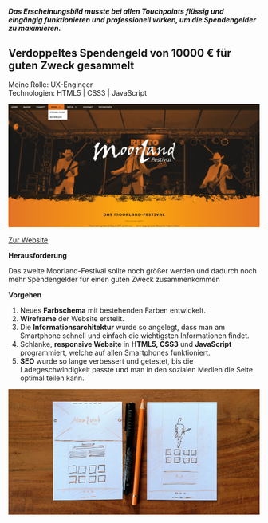 ##### Das Erscheinungsbild musste bei allen Touchpoints flüssig und eingängig funktionieren und professionell wirken, um die Spendengelder zu maximieren.

## Verdoppeltes Spendengeld von 10000 € für guten Zweck gesammelt

<p style="font-size: var(--fs-small-text); line-height: var(--lh-small-text); color: var(--col-link)">Meine Rolle: UX-Engineer<br/>
Technologien: HTML5 | CSS3 | JavaScript</p>

![Website Moorland-Festival](../images/MoorlandFestivalWebsite1.jpg)

[Zur Website](http://www.sascha-nabrotzky.de/moorland/index.html)

**Herausforderung**

Das zweite Moorland-Festival sollte noch größer werden und dadurch noch mehr Spendengelder für einen guten Zweck zusammenkommen

**Vorgehen**

1. Neues **Farbschema** mit bestehenden Farben entwickelt.
2. **Wireframe** der Website erstellt.
3. Die **Informationsarchitektur** wurde so angelegt, dass man am Smartphone schnell und einfach die wichtigsten Informationen findet.
4. Schlanke, **responsive Website** in **HTML5, CSS3** und **JavaScript** programmiert, welche auf allen Smartphones funktioniert.
5. **SEO** wurde so lange verbessert und getestet, bis die Ladegeschwindigkeit passte und man in den sozialen Medien die Seite optimal teilen kann.

![Wireframe der Website Moorland-Festival](../images/MoorlandWireframe.jpg)
